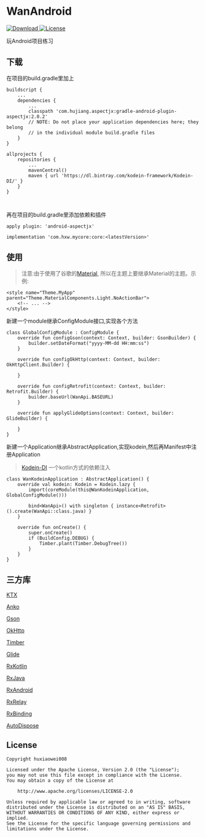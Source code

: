# WanAndroid
[![Download](https://api.bintray.com/packages/huxiaowei008/maven/FrameCore/images/download.svg) ](https://bintray.com/huxiaowei008/maven/FrameCore/_latestVersion)
[![License](http://img.shields.io/badge/License-Apache%202.0-blue.svg?style=flat-square) ](http://www.apache.org/licenses/LICENSE-2.0)

玩Android项目练习

## 下载
在项目的build.gradle里加上
```
buildscript {
    ...
    dependencies {
        ...
        classpath 'com.hujiang.aspectjx:gradle-android-plugin-aspectjx:2.0.2'
        // NOTE: Do not place your application dependencies here; they belong
        // in the individual module build.gradle files
    }
}

allprojects {
    repositories {
        ...
        mavenCentral()
        maven { url 'https://dl.bintray.com/kodein-framework/Kodein-DI/' }
    }
}
    
    
```
再在项目的build.gradle里添加依赖和插件
```
apply plugin: 'android-aspectjx'
```
```
implementation 'com.hxw.mycore:core:<latestVersion>'
```

## 使用
>注意:由于使用了谷歌的[Material](https://github.com/material-components/material-components-android),
所以在主题上要继承Material的主题。示例:
```
<style name="Theme.MyApp" parent="Theme.MaterialComponents.Light.NoActionBar">
    <!-- ... -->
</style>
```

新建一个module继承ConfigModule接口,实现各个方法
```
class GlobalConfigModule : ConfigModule {
    override fun configGson(context: Context, builder: GsonBuilder) {
        builder.setDateFormat("yyyy-MM-dd HH:mm:ss")
    }

    override fun configOkHttp(context: Context, builder: OkHttpClient.Builder) {

    }

    override fun configRetrofit(context: Context, builder: Retrofit.Builder) {
        builder.baseUrl(WanApi.BASEURL)
    }

    override fun applyGlideOptions(context: Context, builder: GlideBuilder) {

    }
}
```
新建一个Application继承AbstractApplication,实现kodein,然后再Manifest中注册Application
>[Kodein-DI](https://github.com/Kodein-Framework/Kodein-DI) 一个kotlin方式的依赖注入
```
class WanKodeinApplication : AbstractApplication() {
    override val kodein: Kodein = Kodein.lazy {
        import(coreModule(this@WanKodeinApplication, GlobalConfigModule()))

        bind<WanApi>() with singleton { instance<Retrofit>().create(WanApi::class.java) }
    }
    
    override fun onCreate() {
        super.onCreate()
        if (BuildConfig.DEBUG) {
            Timber.plant(Timber.DebugTree())
        }
    }
}
```

## 三方库
[KTX](https://github.com/android/android-ktx)

[Anko](https://github.com/Kotlin/anko)

[Gson](https://github.com/google/gson)

[OkHttp](https://github.com/square/okhttp)

[Timber](https://github.com/JakeWharton/timber)

[Glide](https://github.com/bumptech/glide)

[RxKotlin](https://github.com/ReactiveX/RxKotlin)

[RxJava](https://github.com/ReactiveX/RxJava/tree/2.x)

[RxAndroid](https://github.com/ReactiveX/RxAndroid/tree/2.x)

[RxRelay](https://github.com/JakeWharton/RxRelay)

[RxBinding](https://github.com/JakeWharton/RxBinding)

[AutoDispose](https://github.com/uber/AutoDispose)

## License
```
Copyright huxiaowei008

Licensed under the Apache License, Version 2.0 (the "License");
you may not use this file except in compliance with the License.
You may obtain a copy of the License at

    http://www.apache.org/licenses/LICENSE-2.0

Unless required by applicable law or agreed to in writing, software
distributed under the License is distributed on an "AS IS" BASIS,
WITHOUT WARRANTIES OR CONDITIONS OF ANY KIND, either express or implied.
See the License for the specific language governing permissions and
limitations under the License.
```